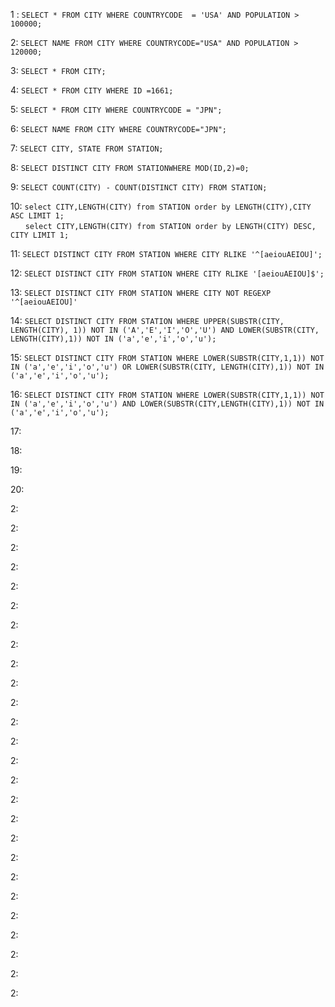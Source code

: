 1 : ```SELECT * FROM CITY WHERE COUNTRYCODE  = 'USA' AND POPULATION > 100000;```

2: ```SELECT NAME FROM CITY WHERE COUNTRYCODE="USA" AND POPULATION > 120000;```

3: ```SELECT * FROM CITY;```

4: ```SELECT * FROM CITY WHERE ID =1661;```

5: ```SELECT * FROM CITY WHERE COUNTRYCODE = "JPN";```

6: ```SELECT NAME FROM CITY WHERE COUNTRYCODE="JPN";```

7: ```SELECT CITY, STATE FROM STATION;```

8: ```SELECT DISTINCT CITY FROM STATIONWHERE MOD(ID,2)=0;```

9: ```SELECT COUNT(CITY) - COUNT(DISTINCT CITY) FROM STATION;```

10: ```select CITY,LENGTH(CITY) from STATION order by LENGTH(CITY),CITY ASC LIMIT 1;```<br>
$~~~~~~$```select CITY,LENGTH(CITY) from STATION order by LENGTH(CITY) DESC, CITY LIMIT 1;```

11: ```SELECT DISTINCT CITY FROM STATION WHERE CITY RLIKE '^[aeiouAEIOU]';```

12: ```SELECT DISTINCT CITY FROM STATION WHERE CITY RLIKE '[aeiouAEIOU]$';```

13: ```SELECT DISTINCT CITY FROM STATION WHERE CITY NOT REGEXP '^[aeiouAEIOU]'```

14: ```SELECT DISTINCT CITY FROM STATION WHERE UPPER(SUBSTR(CITY, LENGTH(CITY), 1)) NOT IN ('A','E','I','O','U') AND LOWER(SUBSTR(CITY, LENGTH(CITY),1)) NOT IN ('a','e','i','o','u');```

15: ```SELECT DISTINCT CITY FROM STATION WHERE LOWER(SUBSTR(CITY,1,1)) NOT IN ('a','e','i','o','u') OR LOWER(SUBSTR(CITY, LENGTH(CITY),1)) NOT IN ('a','e','i','o','u'); ```

16: ```SELECT DISTINCT CITY FROM STATION WHERE LOWER(SUBSTR(CITY,1,1)) NOT IN ('a','e','i','o','u') AND LOWER(SUBSTR(CITY,LENGTH(CITY),1)) NOT IN ('a','e','i','o','u');```

17: ``` ```

18: ``` ```

19: ``` ```

20: ``` ```

2: ``` ```

2: ``` ```

2: ``` ```

2: ``` ```

2: ``` ```

2: ``` ```

2: ``` ```

2: ``` ```

2: ``` ```

2: ``` ```

2: ``` ```

2: ``` ```

2: ``` ```

2: ``` ```

2: ``` ```

2: ``` ```

2: ``` ```

2: ``` ```

2: ``` ```

2: ``` ```

2: ``` ```

2: ``` ```

2: ``` ```

2: ``` ```

2: ``` ```

2: ``` ```
